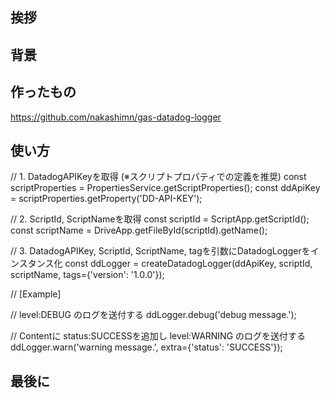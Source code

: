 ## 挨拶

## 背景

## 作ったもの

https://github.com/nakashimn/gas-datadog-logger


## 使い方


// 1. DatadogAPIKeyを取得 (※スクリプトプロパティでの定義を推奨)
const scriptProperties = PropertiesService.getScriptProperties();
const ddApiKey = scriptProperties.getProperty('DD-API-KEY');

// 2. ScriptId, ScriptNameを取得
const scriptId = ScriptApp.getScriptId();
const scriptName = DriveApp.getFileById(scriptId).getName();

// 3. DatadogAPIKey, ScriptId, ScriptName, tagを引数にDatadogLoggerをインスタンス化
const ddLogger = createDatadogLogger(ddApiKey, scriptId, scriptName, tags={'version': '1.0.0'});

// [Example]

// level:DEBUG のログを送付する
ddLogger.debug('debug message.');

// Contentに status:SUCCESSを追加し level:WARNING のログを送付する
ddLogger.warn('warning message.', extra={'status': 'SUCCESS'});



## 最後に
